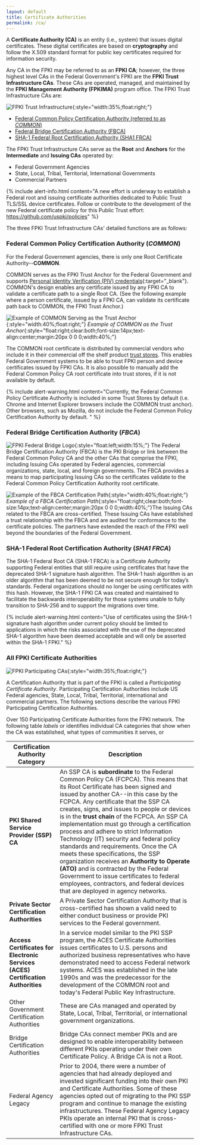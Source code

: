 ```yaml
---
layout: default
title: Certificate Authorities
permalink: /ca/
---
```


A **Certificate Authority (CA)** is an entity (i.e., system) that issues digital certificates. These digital certificates are based on **cryptography** and follow the X.509 standard format for public key certificates required for information security. <!-- Term is "X.509 standard"... Definition correct? -->

Any CA in the FPKI may be referred to as an **FPKI CA**; however, the three highest level CAs in the Federal Government's FPKI are the **FPKI Trust Infrastructure CAs**. These CAs are operated, managed, and maintained by the **FPKI Management Authority (FPKIMA)** program office. The FPKI Trust Infrastructure CAs are:

![FPKI Trust Infrastructure]({{site.baseurl}}/img/fpki_trust_cas.png){:style="width:35%;float:right;"}

* [Federal Common Policy Certification Authority (referred to as _COMMON_)](#federal-common-policy-certification-authority-common)
* [Federal Bridge Certification Authority (FBCA)](#federal-bridge-certification-authority-fbca)
* [SHA-1 Federal Root Certification Authority (SHA1 FRCA)](#sha-1-federal-root-certification-authority-sha1-frca)

The FPKI Trust Infrastructure CAs serve as the **Root** and **Anchors** <!-- Is Anchor the same as Trust Anchor? --> for the **Intermediate** and **Issuing CAs** operated by:

  * Federal Government Agencies
  * State, Local, Tribal, Territorial, International Governments
  * Commercial Partners  

{% include alert-info.html content="A new effort is underway to establish a Federal root and issuing certificate authorities dedicated to Public Trust TLS/SSL device certificates. Follow or contribute to the development of the new Federal certificate policy for this Public Trust effort: https://github.com/uspki/policies" %}

The three FPKI Trust Infrastructure CAs' detailed functions are as follows:

### Federal Common Policy Certification Authority (_COMMON_) #### 

For the Federal Government agencies, there is only one Root Certificate Authority--**COMMON**. 

COMMON serves as the FPKI Trust Anchor for the Federal Government and supports [Personal Identity Verification (PIV) credentials](https://piv.idmanagement.gov/#what-is-piv){:target="_blank"}. COMMON's design enables any certificate issued by any FPKI CA to validate a certificate path to a single Root CA. <!-- The uninitiated may not understand what the previous sentence means. Translation for lay audience? -->(See the following example where a person certificate, issued by a FPKI CA, can validate its certificate path back to COMMON, the FPKI Trust Anchor.)

![Example of COMMON Serving as the Trust Anchor]({{site.baseurl}}/img/fcpca-chainV5.png){:style="width:40%;float:right;"}
*Example of COMMON as the Trust Anchor*{:style="float:right;clear:both;font-size:14px;text-align:center;margin:20px 0 0 0;width:40%;"}

The COMMON root certificate is distributed by commercial vendors who include it in their commercial off the shelf product [trust stores](../truststores/).  This enables Federal Government systems to be able to trust FPKI person and device certificates issued by FPKI CAs. It is also possible to manually add the Federal Common Policy CA root certificate into trust stores, if it is not available by default.

{% include alert-warning.html content="Currently, the Federal Common Policy Certificate Authority is included in some Trust Stores by default (i.e. Chrome and Internet Explorer browsers include the COMMON trust anchor). Other browsers, such as Mozilla, do not include the Federal Common Policy Certification Authority by default. " %}

### Federal Bridge Certification Authority (_FBCA_)

![FPKI Federal Bridge Logo]({{site.baseurl}}/img/fbca-logo.png){:style="float:left;width:15%;"}
The Federal Bridge Certification Authority (FBCA) is the PKI Bridge or link between the Federal Common Policy CA and the other CAs that comprise the FPKI, including Issuing CAs operated by Federal agencies, commercial organizations, state, local, and foreign governments. The FBCA provides a means to map participating Issuing CAs so the certificates validate to the Federal Common Policy Certification Authority root certificate.

![Example of the FBCA Certification Path]({{site.baseurl}}/img/fbca-chainV2.png){:style="width:40%;float:right;"}
*Example of a FBCA Certification Path*{:style="float:right;clear:both;font-size:14px;text-align:center;margin:20px 0 0 0;width:40%;"}The Issuing CAs related to the FBCA are cross-certified.  These Issuing CAs have established a trust relationship with the FBCA and are audited for conformance to the certificate policies. The partners have extended the reach of the FPKI well beyond the boundaries of the Federal Government.

### SHA-1 Federal Root Certification Authority (_SHA1 FRCA_)

The SHA-1 Federal Root CA (SHA-1 FRCA) is a Certificate Authority supporting Federal entities that still require using certificates that have the deprecated SHA-1 signature hash algorithm. The SHA-1 hash algorithm is an older algorithm that has been deemed to be not secure enough for today’s standards.  Federal organizations should no longer be using certificates with this hash.  However, the SHA-1 FPKI CA was created and maintained to facilitate the backwards interoperability for those systems unable to fully transition to SHA-256 and to support the migrations over time.

{% include alert-warning.html content="Use of certificates using the SHA-1 signature hash algorithm under current policy should be limited to applications in which the risks associated with the use of the deprecated SHA-1 algorithm have been deemed acceptable and will only be asserted within the SHA-1 FPKI." %}

### All FPKI Certificate Authorities

![FPKI Participating CAs]({{site.baseurl}}/img/participatingCAsV3.png){:style="width:35%;float:right;"}

A Certification Authority that is part of the FPKI is called a *Participating Certificate Authority*. Participating Certification Authorities include US Federal agencies, State, Local, Tribal, Territorial, international and commercial partners. The following sections describe the various FPKI Participating Certification Authorities.

Over 150 Participating Certificate Authorities form the FPKI network. The following table _labels_ or identifies individual CA categories that show when the CA was established, what types of communities it serves, or <!-- Or...?? -->


|**Certification Authority Category**|**Description**|
|-----------|---------------|
| **PKI Shared Service Provider (SSP) CA** | An SSP CA is **subordinate** to the Federal Common Policy CA (FCPCA). This means that its Root Certificate has been signed and issued by another CA--in this case by the FCPCA. Any certificate that the SSP CA creates, signs, and issues to people or devices is in the **trust chain** of the FCPCA. An SSP CA implementation must go through a certification process and adhere to strict Information Technology (IT) security and federal policy standards and requirements.  Once the CA meets these specifications, the SSP organization receives an **Authority to Operate (ATO)** and is contracted by the Federal Government to issue certificates to federal employees, contractors, and federal devices that are deployed in agency networks. |
| **Private Sector Certification Authorities** | A Private Sector Certification Authority that is cross-certified has shown a valid need to either conduct business or provide PKI services to the Federal government. |
| **Access Certificates for Electronic Services (ACES) Certification Authorities** | In a service model similar to the PKI SSP program, the ACES Certificate Authorities issues certificates to U.S. persons and authorized business representatives who have demonstrated need to access Federal network systems.  ACES was established in the late 1990s and was the predecessor for the development of the COMMON root and today's Federal Public Key Infrastructure. |
| Other Government Certification Authorities | These are CAs managed and operated by State, Local, Tribal, Territorial, or international government organizations. |
| Bridge Certification Authorities | Bridge CAs connect member PKIs and are designed to enable interoperability between different PKIs operating under their own Certificate Policy. A Bridge CA is not a Root. |
| Federal Agency Legacy | Prior to 2004, there were a number of agencies that had already deployed and invested significant funding into their own PKI and Certificate Authorities. Some of these agencies opted out of migrating to the PKI SSP program and continue to manage the existing infrastructures. These Federal Agency Legacy PKIs operate an internal PKI that is cross-certified with one or more FPKI Trust Infrastructure CAs.|
